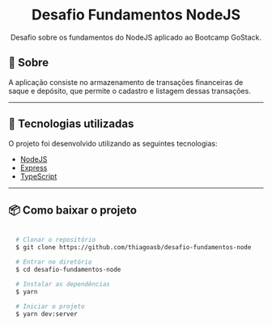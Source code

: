 <h1 align="center">
  Desafio Fundamentos NodeJS
</h1>

<p align="center"> Desafio sobre os fundamentos do NodeJS aplicado ao Bootcamp GoStack. </p>

## 📄️ Sobre

A aplicação consiste no armazenamento de transações financeiras de saque e depósito, que permite o cadastro e listagem dessas transações.

---

## 🚀️ Tecnologias utilizadas

O projeto foi desenvolvido utilizando as seguintes tecnologias:

- [NodeJS](https://nodejs.org/en/)
- [Express](https://expressjs.com/pt-br/starter/installing.html)
- [TypeScript](https://www.typescriptlang.org/)

---

## 📦️ Como baixar o projeto
```bash

  # Clonar o repositório
  $ git clone https://github.com/thiagoasb/desafio-fundamentos-node

  # Entrar no diretório
  $ cd desafio-fundamentos-node

  # Instalar as dependências
  $ yarn

  # Iniciar o projeto
  $ yarn dev:server
```
